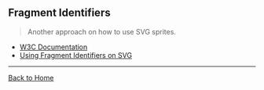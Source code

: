 ## Fragment Identifiers
> Another approach on how to use SVG sprites.

* [W3C Documentation](http://www.w3.org/TR/SVG/linking.html#SVGFragmentIdentifiers)
* [Using Fragment Identifiers on SVG](http://www.broken-links.com/2012/08/14/better-svg-sprites-with-fragment-identifiers/)

---
[Back to Home](https://github.com/willianjusten/awesome-svg)
